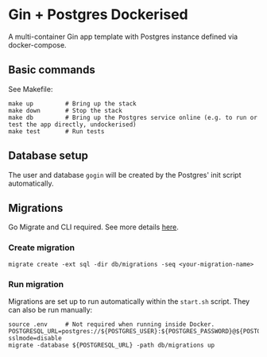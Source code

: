 # Gin + Postgres Dockerised
A multi-container Gin app template with Postgres instance defined via docker-compose.

## Basic commands
See Makefile:
```
make up         # Bring up the stack
make down       # Stop the stack
make db         # Bring up the Postgres service online (e.g. to run or test the app directly, undockerised)
make test       # Run tests
```

## Database setup
The user and database `gogin` will be created by the Postgres' init script automatically.

## Migrations
Go Migrate and CLI required. See more details [here](https://github.com/golang-migrate/migrate/blob/master/database/postgres/TUTORIAL.md).

### Create migration
```
migrate create -ext sql -dir db/migrations -seq <your-migration-name>
```

### Run migration
Migrations are set up to run automatically within the `start.sh` script. They can also be run manually:

```
source .env     # Not required when running inside Docker.
POSTGRESQL_URL=postgres://${POSTGRES_USER}:${POSTGRES_PASSWORD}@${POSTGRES_HOST}:${POSTGRES_PORT}/${POSTGRES_DB}?sslmode=disable
migrate -database ${POSTGRESQL_URL} -path db/migrations up
```
